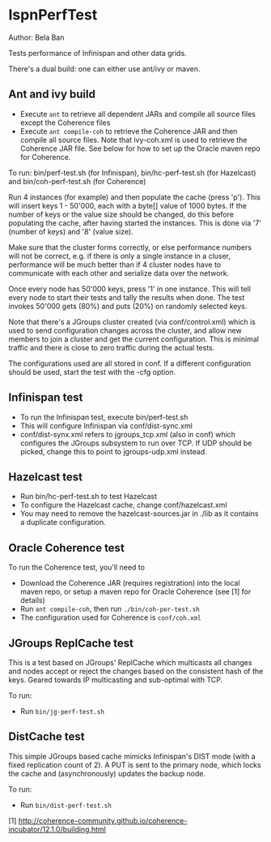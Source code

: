 
IspnPerfTest
============

Author: Bela Ban

Tests performance of Infinispan and other data grids.

There's a dual build: one can either use ant/ivy or maven. 

Ant and ivy build
-----------------
* Execute `ant` to retrieve all dependent JARs and compile all source files except the Coherence files
* Execute `ant compile-coh` to retrieve the Coherence JAR and then compile all source files. Note that ivy-coh.xml is
  used to retrieve the Coherence JAR file. See below for how to set up the Oracle maven repo for Coherence.

To run: bin/perf-test.sh (for Infinispan), bin/hc-perf-test.sh (for Hazelcast) and bin/coh-perf-test.sh (for Coherence)

Run 4 instances (for example) and then populate the cache (press 'p'). This will insert keys 1 - 50'000, each with
a byte[] value of 1000 bytes. If the number of keys or the value size should be changed, do this before populating the
cache, after having started the instances. This is done via '7' (number of keys) and '8' (value size).

Make sure that the cluster forms correctly, or else performance numbers will not be correct, e.g. if there is only
a single instance in a cluser, performance will be much better than if 4 cluster nodes have to communicate with each
other and serialize data over the network.

Once every node has 50'000 keys, press '1' in one instance. This will tell every node to start their tests and tally
the results when done. The test invokes 50'000 gets (80%) and puts (20%) on randomly selected keys.

Note that there's a JGroups cluster created (via conf/control.xml) which is used to send configuration changes across
the cluster, and allow new members to join a cluster and get the current configuration. This is minimal traffic and
there is close to zero traffic during the actual tests.

The configurations used are all stored in conf. If a different configuration should be used, start the test with the
-cfg <config file> option.



Infinispan test
---------------
* To run the Infinispan test, execute bin/perf-test.sh
* This will configure Infinispan via conf/dist-sync.xml
* conf/dist-synx.xml refers to jgroups_tcp.xml (also in conf) which configures the JGroups subsystem to run over TCP.
  If UDP should be picked, change this to point to jgroups-udp.xml instead.
  
Hazelcast test
--------------
* Run bin/hc-perf-test.sh to test Hazelcast
* To configure the Hazelcast cache, change conf/hazelcast.xml
* You may need to remove the hazelcast-sources.jar in ./lib as it contains a duplicate configuration.


Oracle Coherence test
---------------------
To run the Coherence test, you'll need to
* Download the Coherence JAR (requires registration) into the local maven repo, or setup a maven repo for 
  Oracle Coherence (see [1] for details)
* Run `ant compile-coh`, then run `./bin/coh-per-test.sh`
* The configuration used for Coherence is `conf/coh.xml`


JGroups ReplCache test
----------------------
This is a test based on JGroups' ReplCache which multicasts all changes and nodes accept or reject the changes based
on the consistent hash of the keys. Geared towards IP multicasting and sub-optimal with TCP.

To run:
* Run `bin/jg-perf-test.sh`


DistCache test
--------------
This simple JGroups based cache mimicks Infinispan's DIST mode (with a fixed replication count of 2). A PUT is sent
to the primary node, which locks the cache and (asynchronously) updates the backup node.

To run:
* Run `bin/dist-perf-test.sh`


[1] http://coherence-community.github.io/coherence-incubator/12.1.0/building.html